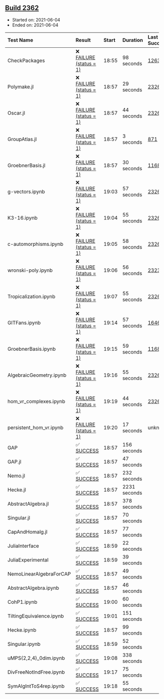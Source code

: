 ## [Build 2362](https://oscarci.mathematik.uni-kl.de/job/oscar-stable/2362/)

* Started on: 2021-06-04
* Ended on: 2021-06-04

| Test Name    | Result | Start | Duration | Last Success | First Failure |
|:-------------|:-------|:------|:---------|:-------------|:--------------|
| CheckPackages | ❌ [FAILURE (status = 1)](https://oscarci.mathematik.uni-kl.de/job/oscar-stable/2362/artifact/logs/build-2362/CheckPackages.log) | 18:55 | 98 seconds | [1263](https://oscarci.mathematik.uni-kl.de/job/oscar-stable/1263/) | [1264](https://oscarci.mathematik.uni-kl.de/job/oscar-stable/1264/) |
| Polymake.jl | ❌ [FAILURE (status = 1)](https://oscarci.mathematik.uni-kl.de/job/oscar-stable/2362/artifact/logs/build-2362/Polymake.jl.log) | 18:57 | 29 seconds | [2326](https://oscarci.mathematik.uni-kl.de/job/oscar-stable/2326/) | [2327](https://oscarci.mathematik.uni-kl.de/job/oscar-stable/2327/) |
| Oscar.jl | ❌ [FAILURE (status = 1)](https://oscarci.mathematik.uni-kl.de/job/oscar-stable/2362/artifact/logs/build-2362/Oscar.jl.log) | 18:57 | 44 seconds | [2326](https://oscarci.mathematik.uni-kl.de/job/oscar-stable/2326/) | [2327](https://oscarci.mathematik.uni-kl.de/job/oscar-stable/2327/) |
| GroupAtlas.jl | ❌ [FAILURE (status = 1)](https://oscarci.mathematik.uni-kl.de/job/oscar-stable/2362/artifact/logs/build-2362/GroupAtlas.jl.log) | 18:57 | 3 seconds | [871](https://oscarci.mathematik.uni-kl.de/job/oscar-stable/871/) | [872](https://oscarci.mathematik.uni-kl.de/job/oscar-stable/872/) |
| GroebnerBasis.jl | ❌ [FAILURE (status = 1)](https://oscarci.mathematik.uni-kl.de/job/oscar-stable/2362/artifact/logs/build-2362/GroebnerBasis.jl.log) | 18:57 | 30 seconds | [1168](https://oscarci.mathematik.uni-kl.de/job/oscar-stable/1168/) | [1169](https://oscarci.mathematik.uni-kl.de/job/oscar-stable/1169/) |
| g-vectors.ipynb | ❌ [FAILURE (status = 1)](https://oscarci.mathematik.uni-kl.de/job/oscar-stable/2362/artifact/logs/build-2362/g-vectors.ipynb.log) | 19:03 | 57 seconds | [2326](https://oscarci.mathematik.uni-kl.de/job/oscar-stable/2326/) | [2327](https://oscarci.mathematik.uni-kl.de/job/oscar-stable/2327/) |
| K3-16.ipynb | ❌ [FAILURE (status = 1)](https://oscarci.mathematik.uni-kl.de/job/oscar-stable/2362/artifact/logs/build-2362/K3-16.ipynb.log) | 19:04 | 55 seconds | [2326](https://oscarci.mathematik.uni-kl.de/job/oscar-stable/2326/) | [2327](https://oscarci.mathematik.uni-kl.de/job/oscar-stable/2327/) |
| c-automorphisms.ipynb | ❌ [FAILURE (status = 1)](https://oscarci.mathematik.uni-kl.de/job/oscar-stable/2362/artifact/logs/build-2362/c-automorphisms.ipynb.log) | 19:05 | 58 seconds | [2326](https://oscarci.mathematik.uni-kl.de/job/oscar-stable/2326/) | [2327](https://oscarci.mathematik.uni-kl.de/job/oscar-stable/2327/) |
| wronski-poly.ipynb | ❌ [FAILURE (status = 1)](https://oscarci.mathematik.uni-kl.de/job/oscar-stable/2362/artifact/logs/build-2362/wronski-poly.ipynb.log) | 19:06 | 56 seconds | [2323](https://oscarci.mathematik.uni-kl.de/job/oscar-stable/2323/) | [2324](https://oscarci.mathematik.uni-kl.de/job/oscar-stable/2324/) |
| Tropicalization.ipynb | ❌ [FAILURE (status = 1)](https://oscarci.mathematik.uni-kl.de/job/oscar-stable/2362/artifact/logs/build-2362/Tropicalization.ipynb.log) | 19:07 | 55 seconds | [2326](https://oscarci.mathematik.uni-kl.de/job/oscar-stable/2326/) | [2327](https://oscarci.mathematik.uni-kl.de/job/oscar-stable/2327/) |
| GITFans.ipynb | ❌ [FAILURE (status = 1)](https://oscarci.mathematik.uni-kl.de/job/oscar-stable/2362/artifact/logs/build-2362/GITFans.ipynb.log) | 19:14 | 57 seconds | [1646](https://oscarci.mathematik.uni-kl.de/job/oscar-stable/1646/) | [1647](https://oscarci.mathematik.uni-kl.de/job/oscar-stable/1647/) |
| GroebnerBasis.ipynb | ❌ [FAILURE (status = 1)](https://oscarci.mathematik.uni-kl.de/job/oscar-stable/2362/artifact/logs/build-2362/GroebnerBasis.ipynb.log) | 19:15 | 59 seconds | [1168](https://oscarci.mathematik.uni-kl.de/job/oscar-stable/1168/) | [1169](https://oscarci.mathematik.uni-kl.de/job/oscar-stable/1169/) |
| AlgebraicGeometry.ipynb | ❌ [FAILURE (status = 1)](https://oscarci.mathematik.uni-kl.de/job/oscar-stable/2362/artifact/logs/build-2362/AlgebraicGeometry.ipynb.log) | 19:16 | 55 seconds | [2326](https://oscarci.mathematik.uni-kl.de/job/oscar-stable/2326/) | [2327](https://oscarci.mathematik.uni-kl.de/job/oscar-stable/2327/) |
| hom_vr_complexes.ipynb | ❌ [FAILURE (status = 1)](https://oscarci.mathematik.uni-kl.de/job/oscar-stable/2362/artifact/logs/build-2362/hom_vr_complexes.ipynb.log) | 19:19 | 44 seconds | [2326](https://oscarci.mathematik.uni-kl.de/job/oscar-stable/2326/) | [2327](https://oscarci.mathematik.uni-kl.de/job/oscar-stable/2327/) |
| persistent_hom_vr.ipynb | ❌ [FAILURE (status = 1)](https://oscarci.mathematik.uni-kl.de/job/oscar-stable/2362/artifact/logs/build-2362/persistent_hom_vr.ipynb.log) | 19:20 | 17 seconds | unknown | unknown |
| GAP | ✅ [SUCCESS](https://oscarci.mathematik.uni-kl.de/job/oscar-stable/2362/artifact/logs/build-2362/GAP.log) | 18:57 | 156 seconds |  |  |
| GAP.jl | ✅ [SUCCESS](https://oscarci.mathematik.uni-kl.de/job/oscar-stable/2362/artifact/logs/build-2362/GAP.jl.log) | 18:57 | 47 seconds |  |  |
| Nemo.jl | ✅ [SUCCESS](https://oscarci.mathematik.uni-kl.de/job/oscar-stable/2362/artifact/logs/build-2362/Nemo.jl.log) | 18:57 | 232 seconds |  |  |
| Hecke.jl | ✅ [SUCCESS](https://oscarci.mathematik.uni-kl.de/job/oscar-stable/2362/artifact/logs/build-2362/Hecke.jl.log) | 18:57 | 2231 seconds |  |  |
| AbstractAlgebra.jl | ✅ [SUCCESS](https://oscarci.mathematik.uni-kl.de/job/oscar-stable/2362/artifact/logs/build-2362/AbstractAlgebra.jl.log) | 18:57 | 378 seconds |  |  |
| Singular.jl | ✅ [SUCCESS](https://oscarci.mathematik.uni-kl.de/job/oscar-stable/2362/artifact/logs/build-2362/Singular.jl.log) | 18:57 | 70 seconds |  |  |
| CapAndHomalg.jl | ✅ [SUCCESS](https://oscarci.mathematik.uni-kl.de/job/oscar-stable/2362/artifact/logs/build-2362/CapAndHomalg.jl.log) | 18:57 | 77 seconds |  |  |
| JuliaInterface | ✅ [SUCCESS](https://oscarci.mathematik.uni-kl.de/job/oscar-stable/2362/artifact/logs/build-2362/JuliaInterface.log) | 18:59 | 22 seconds |  |  |
| JuliaExperimental | ✅ [SUCCESS](https://oscarci.mathematik.uni-kl.de/job/oscar-stable/2362/artifact/logs/build-2362/JuliaExperimental.log) | 18:59 | 39 seconds |  |  |
| NemoLinearAlgebraForCAP | ✅ [SUCCESS](https://oscarci.mathematik.uni-kl.de/job/oscar-stable/2362/artifact/logs/build-2362/NemoLinearAlgebraForCAP.log) | 18:57 | 49 seconds |  |  |
| AbstractAlgebra.ipynb | ✅ [SUCCESS](https://oscarci.mathematik.uni-kl.de/job/oscar-stable/2362/artifact/logs/build-2362/AbstractAlgebra.ipynb.log) | 18:57 | 46 seconds |  |  |
| CohP1.ipynb | ✅ [SUCCESS](https://oscarci.mathematik.uni-kl.de/job/oscar-stable/2362/artifact/logs/build-2362/CohP1.ipynb.log) | 19:00 | 60 seconds |  |  |
| TiltingEquivalence.ipynb | ✅ [SUCCESS](https://oscarci.mathematik.uni-kl.de/job/oscar-stable/2362/artifact/logs/build-2362/TiltingEquivalence.ipynb.log) | 19:01 | 151 seconds |  |  |
| Hecke.ipynb | ✅ [SUCCESS](https://oscarci.mathematik.uni-kl.de/job/oscar-stable/2362/artifact/logs/build-2362/Hecke.ipynb.log) | 18:57 | 99 seconds |  |  |
| Singular.ipynb | ✅ [SUCCESS](https://oscarci.mathematik.uni-kl.de/job/oscar-stable/2362/artifact/logs/build-2362/Singular.ipynb.log) | 18:59 | 52 seconds |  |  |
| uMPS(2,2,4)_0dim.ipynb | ✅ [SUCCESS](https://oscarci.mathematik.uni-kl.de/job/oscar-stable/2362/artifact/logs/build-2362/uMPS-2-2-4-_0dim.ipynb.log) | 19:08 | 338 seconds |  |  |
| DivFreeNotIndFree.ipynb | ✅ [SUCCESS](https://oscarci.mathematik.uni-kl.de/job/oscar-stable/2362/artifact/logs/build-2362/DivFreeNotIndFree.ipynb.log) | 19:17 | 75 seconds |  |  |
| SymAlgIntToS4rep.ipynb | ✅ [SUCCESS](https://oscarci.mathematik.uni-kl.de/job/oscar-stable/2362/artifact/logs/build-2362/SymAlgIntToS4rep.ipynb.log) | 19:18 | 55 seconds |  |  |
